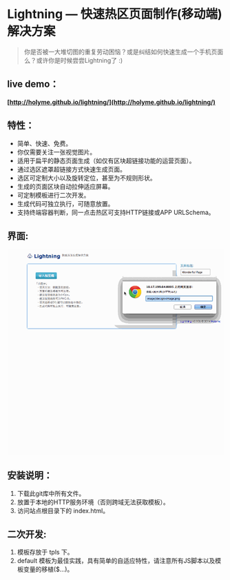 Lightning — 快速热区页面制作(移动端)解决方案 
=========

> 你是否被一大堆切图的重复劳动困恼？或是纠结如何快速生成一个手机页面么？或许你是时候尝尝Lightning了 :)

live demo：
----
#### [http://holyme.github.io/lightning/](http://holyme.github.io/lightning/)


特性：
----
- 简单、快速、免费。
- 你仅需要关注一张视觉图片。
- 适用于扁平的静态页面生成（如仅有区块超链接功能的运营页面）。
- 通过选区遮罩超链接方式快速生成页面。
- 选区可定制大小以及旋转定位，甚至为不规则形状。
- 生成的页面区块自动拉伸适应屏幕。
- 可定制模板进行二次开发。
- 生成代码可独立执行，可随意放置。
- 支持终端容器判断，同一点击热区可支持HTTP链接或APP URLSchema。

界面:
----
![demo it](https://raw.githubusercontent.com/holyme/lightning/master/_show/demo.gif)

安装说明：
----
1. 下载此git库中所有文件。
2. 放置于本地的HTTP服务环境（否则跨域无法获取模板）。
3. 访问站点根目录下的 index.html。


二次开发:
----

1. 模板存放于 tpls 下。
2. default 模板为最佳实践，具有简单的自适应特性，请注意所有JS脚本以及模板变量的移植($...)。
